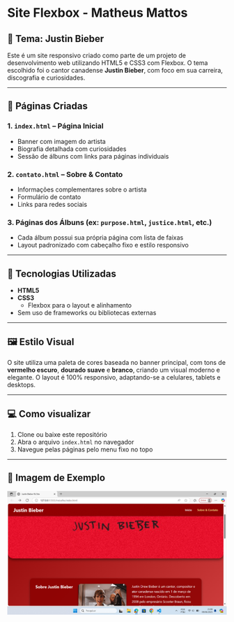 # Site Flexbox - Matheus Mattos

## 🎤 Tema: Justin Bieber

Este é um site responsivo criado como parte de um projeto de desenvolvimento web utilizando HTML5 e CSS3 com Flexbox. O tema escolhido foi o cantor canadense **Justin Bieber**, com foco em sua carreira, discografia e curiosidades.

---

## 📄 Páginas Criadas

### 1. `index.html` – Página Inicial  
- Banner com imagem do artista  
- Biografia detalhada com curiosidades  
- Sessão de álbuns com links para páginas individuais

### 2. `contato.html` – Sobre & Contato  
- Informações complementares sobre o artista  
- Formulário de contato  
- Links para redes sociais

### 3. Páginas dos Álbuns (ex: `purpose.html`, `justice.html`, etc.)  
- Cada álbum possui sua própria página com lista de faixas  
- Layout padronizado com cabeçalho fixo e estilo responsivo

---

## 🎨 Tecnologias Utilizadas

- **HTML5**
- **CSS3**
  - Flexbox para o layout e alinhamento
- Sem uso de frameworks ou bibliotecas externas

---

## 🖼️ Estilo Visual

O site utiliza uma paleta de cores baseada no banner principal, com tons de **vermelho escuro**, **dourado suave** e **branco**, criando um visual moderno e elegante. O layout é 100% responsivo, adaptando-se a celulares, tablets e desktops.

---

## 💻 Como visualizar

1. Clone ou baixe este repositório
2. Abra o arquivo `index.html` no navegador
3. Navegue pelas páginas pelo menu fixo no topo

---
## 📸 Imagem de Exemplo
![tela](tela.png)

